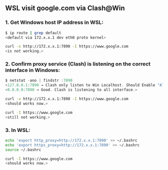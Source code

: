## WSL visit google.com via Clash@Win

### 1. Get Windows host IP address in WSL:

```bash
$ ip route | grep default
<default via 172.x.x.1 dev eth0 proto kernel>
```



```bash
curl -x http://172.x.x.1:7890 -I https://www.google.com
<is not working.>
```

### 2. Confirm proxy service (Clash) is listening on the correct interface in Windows:

```powershell
$ netstat -ano | findstr :7890
<127.0.0.1:7890 → Clash only listen to Win Localhost. Should Enable "Allow LAN" in Clash@Win>
<0.0.0.0:7890 → Good. Clash is listening to all interface.>
```
```bash
curl -x http://172.x.x.1:7890 -I https://www.google.com
<should works now.>
```

```bash
curl -I https://www.google.com
<still not working.>
```


### 3. In WSL:

```bash
echo 'export http_proxy=http://172.x.x.1:7890' >> ~/.bashrc
echo 'export https_proxy=http://172.x.x.1:7890' >> ~/.bashrc
source ~/.bashrc
```

```bash
curl -I https://www.google.com
<should works now.>
```


